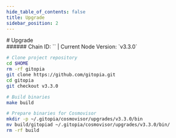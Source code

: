 ```yaml
---
hide_table_of_contents: false
title: Upgrade
sidebar_position: 2
---
```


<div class="h1-with-icon icon-gitopia">
# Upgrade
</div>
###### Chain ID: `` | Current Node Version: `v3.3.0`

```bash
# Clone project repository
cd $HOME
rm -rf gitopia
git clone https://github.com/gitopia.git
cd gitopia
git checkout v3.3.0

# Build binaries
make build

# Prepare binaries for Cosmovisor
mkdir -p ~/.gitopia/cosmovisor/upgrades/v3.3.0/bin
mv build/gitopiad ~/.gitopia/cosmovisor/upgrades/v3.3.0/bin/
rm -rf build
```